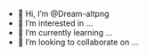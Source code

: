 - 👋 Hi, I’m @Dream-altpng
- 👀 I’m interested in ...
- 🌱 I’m currently learning ...
- 💞️ I’m looking to collaborate on ...

<!---
Dream-altpng/Dream-altpng is a ✨ special ✨ repository because its `README.md` (this file) appears on your GitHub profile.
You can click the Preview link to take a look at your changes.
--->
